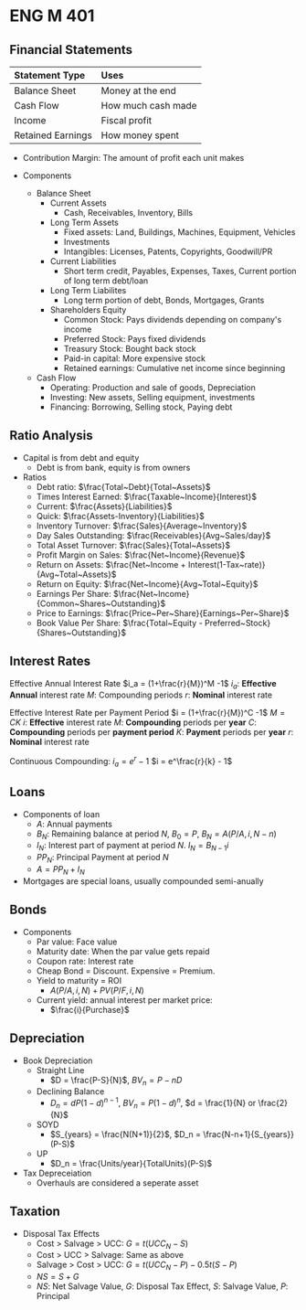 # ENG M 401

## Financial Statements

| Statement Type    | Uses               |
| :---------------- | :----------------- |
| Balance Sheet     | Money at the end   |
| Cash Flow         | How much cash made |
| Income            | Fiscal profit      |
| Retained Earnings | How money spent    |

- Contribution Margin: The amount of profit each unit makes

- Components
  - Balance Sheet
    - Current Assets
      - Cash, Receivables, Inventory, Bills
    - Long Term Assets
      - Fixed assets: Land, Buildings, Machines, Equipment, Vehicles
      - Investments
      - Intangibles: Licenses, Patents, Copyrights, Goodwill/PR
    - Current Liabilities
      - Short term credit, Payables, Expenses, Taxes, Current portion of long term debt/loan
    - Long Term Liabilites
      - Long term portion of debt, Bonds, Mortgages, Grants
    - Shareholders Equity
      - Common Stock: Pays dividends depending on company's income
      - Preferred Stock: Pays fixed dividends
      - Treasury Stock: Bought back stock
      - Paid-in capital: More expensive stock
      - Retained earnings: Cumulative net income since beginning
  - Cash Flow
    - Operating: Production and sale of goods, Depreciation
    - Investing: New assets, Selling equipment, investments
    - Financing: Borrowing, Selling stock, Paying debt

## Ratio Analysis

- Capital is from debt and equity
  - Debt is from bank, equity is from owners
- Ratios
  - Debt ratio: $\frac{Total~Debt}{Total~Assets}$
  - Times Interest Earned: $\frac{Taxable~Income}{Interest}$
  - Current: $\frac{Assets}{Liabilities}$
  - Quick: $\frac{Assets-Inventory}{Liabilities}$
  - Inventory Turnover: $\frac{Sales}{Average~Inventory}$
  - Day Sales Outstanding: $\frac{Receivables}{Avg~Sales/day}$
  - Total Asset Turnover: $\frac{Sales}{Total~Assets}$
  - Profit Margin on Sales: $\frac{Net~Income}{Revenue}$
  - Return on Assets: $\frac{Net~Income + Interest(1-Tax~rate)}{Avg~Total~Assets}$
  - Return on Equity: $\frac{Net~Income}{Avg~Total~Equity}$
  - Earnings Per Share: $\frac{Net~Income}{Common~Shares~Outstanding}$
  - Price to Earnings: $\frac{Price~Per~Share}{Earnings~Per~Share}$
  - Book Value Per Share: $\frac{Total~Equity - Preferred~Stock}{Shares~Outstanding}$

## Interest Rates

Effective Annual Interest Rate
$i_a = (1+\frac{r}{M})^M -1$
$i_a$: **Effective Annual** interest rate
$M$: Compounding periods
$r$: **Nominal** interest rate

Effective Interest Rate per Payment Period
$i = (1+\frac{r}{M})^C -1$
$M = CK$
$i$: **Effective** interest rate
$M$: **Compounding** periods per **year**
$C$: **Compounding** periods per **payment period**
$K$: **Payment** periods per **year**
$r$: **Nominal** interest rate

Continuous Compounding:
$i_a = e^r - 1$
$i = e^\frac{r}{k} - 1$

## Loans

- Components of loan
  - $A$: Annual payments
  - $B_N$: Remaining balance at period $N$, $B_0 = P$, $B_N = A(P/A, i, N-n)$
  - $I_N$: Interest part of payment at period $N$. $I_N = B_{N-1} i$
  - $PP_N$: Principal Payment at period $N$
  - $A = PP_N + I_N$
- Mortgages are special loans, usually compounded semi-anually

## Bonds

- Components
  - Par value: Face value
  - Maturity date: When the par value gets repaid
  - Coupon rate: Interest rate
  - Cheap Bond = Discount. Expensive = Premium.
  - Yield to maturity = ROI
    - $A(P/A, i, N) + PV(P/F, i, N)$
  - Current yield: annual interest per market price:
    - $\frac{i}{Purchase}$

## Depreciation

- Book Depreciation
  - Straight Line
    - $D = \frac{P-S}{N}$, $BV_n = P-nD$
  - Declining Balance
    - $D_n = dP(1-d)^{n-1}$, $BV_n = P(1-d)^n$, $d = \frac{1}{N} or \frac{2}{N}$
  - SOYD
    - $S_{years} = \frac{N(N+1)}{2}$, $D_n = \frac{N-n+1}{S_{years}}(P-S)$
  - UP
    - $D_n = \frac{Units/year}{TotalUnits}(P-S)$
- Tax Depreceiation
  - Overhauls are considered a seperate asset

[comment]: # (moar)

## Taxation

[comment]: # (Continue with Presentation 27)
[comment]: # (TODO: Disposal tax effects)

- Disposal Tax Effects
  - Cost > Salvage > UCC: $G = t(UCC_N - S)$
  - Cost > UCC > Salvage: Same as above
  - Salvage > Cost > UCC: $G = t(UCC_N - P) - 0.5t(S-P)$
  - $NS = S + G$
  - $NS$: Net Salvage Value, $G$: Disposal Tax Effect, $S$: Salvage Value, $P$: Principal